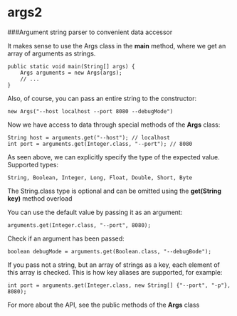 # args2
###Argument string parser to convenient data accessor

It makes sense to use the Args class in the **main** method, where we
get an array of arguments as strings.

    public static void main(String[] args) {
        Args arguments = new Args(args);
        // ...
    }

Also, of course, you can pass an entire string to the constructor:

    new Args("--host localhost --port 8080 --debugMode")

Now we have access to data through special methods of the **Args** class:

    String host = arguments.get("--host"); // localhost
    int port = arguments.get(Integer.class, "--port"); // 8080

As seen above, we can explicitly specify the type of the expected value. Supported types:

    String, Boolean, Integer, Long, Float, Double, Short, Byte

The String.class type is optional and can be omitted using the **get(String key)** method overload

You can use the default value by passing it as an argument:

    arguments.get(Integer.class, "--port", 8080);

Check if an argument has been passed:

    boolean debugMode = arguments.get(Boolean.class, "--debugBode");

If you pass not a string, but an array of strings as a key, each element of this array is checked.
This is how key aliases are supported, for example:

    int port = arguments.get(Integer.class, new String[] {"--port", "-p"}, 8080);

For more about the API, see the public methods of the **Args** class

